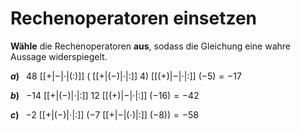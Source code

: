 <!--
version:  0.0.1

language: de

@style
input {
    text-align: center;
}

.flex-container {
    display: flex;
    flex-wrap: wrap;
    align-items: stretch;
    gap: 20px;
}

.flex-child {
    flex: 1;
    min-width: 350px;
    margin-right: 20px;
}

@media (max-width: 400px) {
    .flex-child {
        flex: 100%;
        margin-right: 0;
    }
}


.vertical-text {
    writing-mode: vertical-rl;
    transform: rotate(180deg);
    text-align: center;
}
@end

formula: \carry   \textcolor{red}{\scriptsize #1}
formula: \digit   \rlap{\carry{#1}}\phantom{#2}#2
formula: \permil  \text{‰}

import: https://raw.githubusercontent.com/LiaTemplates/Tikz-Jax/main/README.md

script: https://cdn.jsdelivr.net/gh/LiaTemplates/Tikz-Jax@main/dist/index.js


tags: Negative Zahlen, Vorrangsregeln, mittel, niedrig, Angeben

comment: Eine Gleichung ist nur dann gleich, wenn auf beiden Seiten vom Gleichheitszeichen das gleiche steht. Kannst du die passenden Rechenoperatoren einsetzen, sodass die Gleichung korrekt ist?

author: Martin Lommatzsch

-->




# Rechenoperatoren einsetzen

**Wähle** die Rechenoperatoren **aus**, sodass die Gleichung eine wahre Aussage widerspiegelt.



__$a)\;\;$__ $48$ [[$+$|$-$|$\cdot$|($:$)]] $($  [[$+$|($-$)|$\cdot$|$:$]]  $4)$ [[($+$)|$-$|$\cdot$|$:$]] $(-5) = -17$


__$b)\;\;$__ $-14$ [[$+$|($-$)|$\cdot$|$:$]] $12$ [[($+$)|$-$|$\cdot$|$:$]] $(-16) = -42$


__$c)\;\;$__ $-2$ [[$+$|($-$)|$\cdot$|$:$]] $(-7$ [[$+$|$-$|($\cdot$)|$:$]] $(-8)) = -58$







